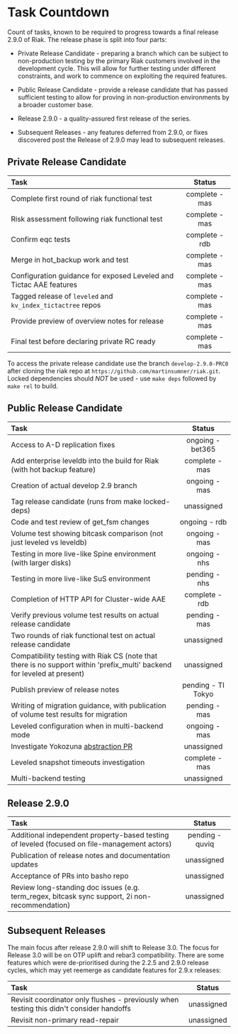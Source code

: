 # Task Countdown

Count of tasks, known to be required to progress towards a final release 2.9.0 of Riak.  The release phase is split into four parts:

- Private Release Candidate - preparing a branch which can be subject to non-production testing by the primary Riak customers involved in the development cycle.  This will allow for further testing under different constraints, and work to commence on exploiting the required features.

- Public Release Candidate - provide a release candidate that has passed sufficient testing to allow for proving in non-production environments by a broader customer base.

- Release 2.9.0 - a quality-assured first release of the series.

- Subsequent Releases - any features deferred from 2.9.0, or fixes discovered post the Release of 2.9.0 may lead to subsequent releases.


## Private Release Candidate


Task | Status
:-------------------------|:-------------------------:
Complete first round of riak functional test | complete - mas
Risk assessment following riak functional test | complete - mas
Confirm eqc tests | complete - rdb
Merge in hot_backup work and test | complete - mas
Configuration guidance for exposed Leveled and Tictac AAE features | complete - mas
Tagged release of `leveled` and `kv_index_tictactree` repos | complete - mas
Provide preview of overview notes for release | complete - mas
Final test before declaring private RC ready | complete - mas

To access the private release candidate use the branch `develop-2.9.0-PRC0` after cloning the riak repo at `https://github.com/martinsumner/riak.git`.  Locked dependencies should *NOT* be used - use `make deps` followed by `make rel` to build.


## Public Release Candidate

Task | Status
:-------------------------|:-------------------------:
Access to A-D replication fixes | ongoing - bet365
Add enterprise leveldb into the build for Riak (with hot backup feature) | complete - mas
Creation of actual develop 2.9 branch | ongoing - mas
Tag release candidate (runs from make locked-deps) | unassigned
Code and test review of get_fsm changes | ongoing - rdb
Volume test showing bitcask comparison (not just leveled vs leveldb) | ongoing - mas
Testing in more live-like Spine environment (with larger disks) | ongoing - nhs
Testing in more live-like SuS environment | pending - nhs
Completion of HTTP API for Cluster-wide AAE | complete - rdb
Verify previous volume test results on actual release candidate | pending - mas
Two rounds of riak functional test on actual release candidate | unassigned
Compatibility testing with Riak CS (note that there is no support within 'prefix_multi' backend for leveled at present) | unassigned
Publish preview of release notes | pending - TI Tokyo
Writing of migration guidance, with publication of volume test results for migration | pending - mas
Leveled configuration when in multi-backend mode | ongoing - mas
Investigate Yokozuna [abstraction PR](https://github.com/basho/riak_kv/pull/1571) | unassigned
Leveled snapshot timeouts investigation | complete - mas
Multi-backend testing | unassigned

## Release 2.9.0

Task | Status
:-------------------------|:-------------------------:|
Additional independent property-based testing of leveled (focused on file-management actors) | pending - quviq
Publication of release notes and documentation updates |  unassigned
Acceptance of PRs into basho repo | unassigned
Review long-standing doc issues (e.g. term_regex, bitcask sync support, 2i non-recommendation) | unassigned


## Subsequent Releases

The main focus after release 2.9.0 will shift to Release 3.0.  The focus for Release 3.0 will be on OTP uplift and rebar3 compatibility.  There are some features which were de-prioritised during the 2.2.5 and 2.9.0 release cycles, which may yet reemerge as candidate features for 2.9.x releases:

Task | Status
:-------------------------|:-------------------------:|
Revisit coordinator only flushes - previously when testing this didn't consider handoffs | unassigned
Revisit non-primary read-repair | unassigned
